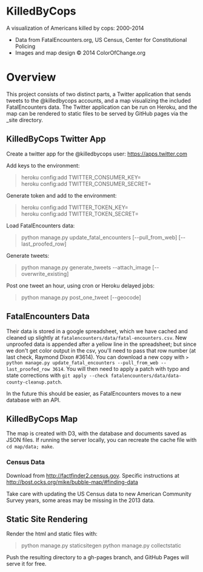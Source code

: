 KilledByCops
============

A visualization of Americans killed by cops: 2000-2014
* Data from FatalEncounters.org, US Census, Center for Constitutional Policing
* Images and map design &copy; 2014 ColorOfChange.org 

# Overview

This project consists of two distinct parts, a Twitter application that sends tweets to the @killedbycops accounts, and a map visualizing the included FatalEncounters data. The Twitter application can be run on Heroku, and the map can be rendered to static files to be served by GitHub pages via the _site directory.

## KilledByCops Twitter App
Create a twitter app for the @killedbycops user:
https://apps.twitter.com

Add keys to the environment:
> heroku config:add TWITTER_CONSUMER_KEY=  
> heroku config:add TWITTER_CONSUMER_SECRET=  

Generate token and add to the environment:
> heroku config:add TWITTER_TOKEN_KEY=  
> heroku config:add TWITTER_TOKEN_SECRET=  

Load FatalEncounters data:
> python manage.py update_fatal_encounters [--pull_from_web] [--last_proofed_row]

Generate tweets:
> python manage.py generate_tweets --attach_image [--overwrite_existing]

Post one tweet an hour, using cron or Heroku delayed jobs:
> python manage.py post_one_tweet [--geocode]

## FatalEncounters Data

Their data is stored in a google spreadsheet, which we have cached and cleaned up slightly at `fatalencounters/data/fatal-encounters.csv`. New unproofed data is appended after a yellow line in the spreadsheet; but since we don't get color output in the csv, you'll need to pass that row number (at last check, Raymond Dixon #3614).
You can download a new copy with `> python manage.py update_fatal_encounters --pull_from_web --last_proofed_row 3614`. You will then need to apply a patch with typo and state corrections with `git apply --check fatalencounters/data/data-county-cleanup.patch`.

In the future this should be easier, as FatalEncounters moves to a new database with an API.

## KilledByCops Map

The map is created with D3, with the database and documents saved as JSON files. If running the server locally, you can recreate the cache file with `cd map/data; make`.

### Census Data
Download from http://factfinder2.census.gov. Specific instructions at http://bost.ocks.org/mike/bubble-map/#finding-data

Take care with updating the US Census data to new American Community Survey years, some areas may be missing in the 2013 data.

## Static Site Rendering

Render the html and static files with:
> python manage.py staticsitegen
> python manage.py collectstatic

Push the resulting directory to a gh-pages branch, and GitHub Pages will serve it for free.

